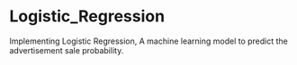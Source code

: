 # Logistic_Regression
Implementing Logistic Regression, A machine learning model to predict the advertisement sale probability.
